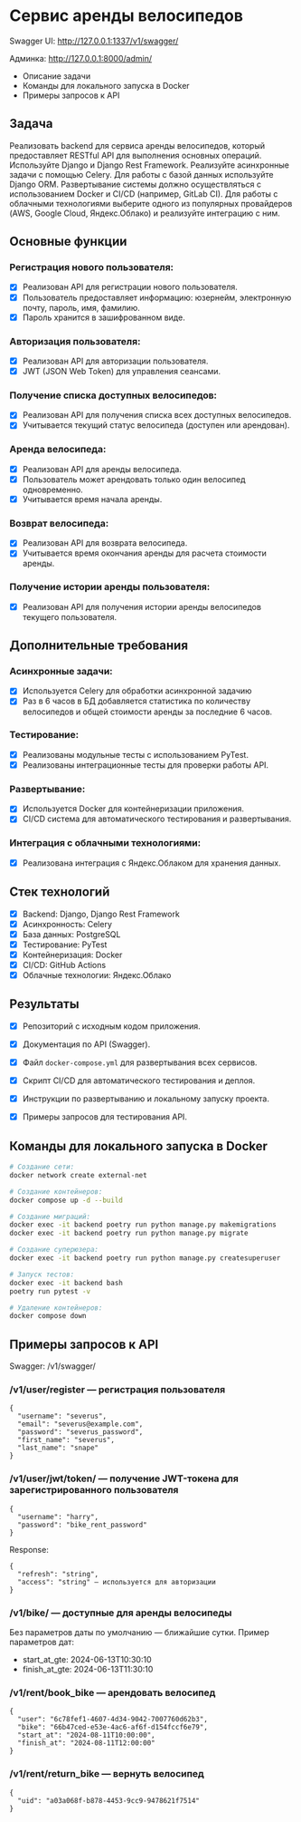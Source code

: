 # Сервис аренды велосипедов

Swagger UI: http://127.0.0.1:1337/v1/swagger/

Админка: http://127.0.0.1:8000/admin/

- Описание задачи
- Команды для локального запуска в Docker
- Примеры запросов к API

## Задача

Реализовать backend для сервиса аренды велосипедов, который предоставляет RESTful API для выполнения основных операций.
Используйте Django и Django Rest Framework. Реализуйте асинхронные задачи с помощью Celery.
Для работы с базой данных используйте Django ORM. Развертывание системы должно осуществляться с использованием Docker и CI/CD (например, GitLab CI).
Для работы с облачными технологиями выберите одного из популярных провайдеров (AWS, Google Cloud, Яндекс.Облако) и реализуйте интеграцию с ним.

## Основные функции

### Регистрация нового пользователя:
- [x] Реализован API для регистрации нового пользователя.
- [x] Пользователь предоставляет информацию: юзернейм, электронную почту, пароль, имя, фамилию.
- [x] Пароль хранится в зашифрованном виде.

### Авторизация пользователя:
- [x] Реализован API для авторизации пользователя.
- [x] JWT (JSON Web Token) для управления сеансами.

### Получение списка доступных велосипедов:
- [x] Реализован API для получения списка всех доступных велосипедов.
- [x] Учитывается текущий статус велосипеда (доступен или арендован).

### Аренда велосипеда:
- [x] Реализован API для аренды велосипеда.
- [x] Пользователь может арендовать только один велосипед одновременно.
- [x] Учитывается время начала аренды.

### Возврат велосипеда:
- [x] Реализован API для возврата велосипеда.
- [x] Учитывается время окончания аренды для расчета стоимости аренды.

### Получение истории аренды пользователя:
- [x] Реализован API для получения истории аренды велосипедов текущего пользователя.

## Дополнительные требования

### Асинхронные задачи:
- [x] Используется Celery для обработки асинхронной задачию
- [x] Раз в 6 часов в БД добавляется статистика по количеству велосипедов и общей стоимости аренды за последние 6 часов.

### Тестирование:
- [x] Реализованы модульные тесты с использованием PyTest.
- [x] Реализованы интеграционные тесты для проверки работы API.

### Развертывание:
- [x] Используется Docker для контейнеризации приложения.
- [x] CI/CD система для автоматического тестирования и развертывания.

### Интеграция с облачными технологиями:
- [x] Реализована интеграция с Яндекс.Облаком для хранения данных.

## Стек технологий

- [x] Backend: Django, Django Rest Framework
- [x] Асинхронность: Celery
- [x] База данных: PostgreSQL
- [x] Тестирование: PyTest
- [x] Контейнеризация: Docker
- [x] CI/CD: GitHub Actions
- [x] Облачные технологии: Яндекс.Облако

## Результаты

- [x] Репозиторий с исходным кодом приложения.
- [x] Документация по API (Swagger).
- [x] Файл `docker-compose.yml` для развертывания всех сервисов.
- [x] Скрипт CI/CD для автоматического тестирования и деплоя.
- [x] Инструкции по развертыванию и локальному запуску проекта.
- [x] Примеры запросов для тестирования API.


## Команды для локального запуска в Docker

```bash
# Создание сети:
docker network create external-net

# Создание контейнеров:
docker compose up -d --build

# Создание миграций:
docker exec -it backend poetry run python manage.py makemigrations
docker exec -it backend poetry run python manage.py migrate

# Создание суперюзера:
docker exec -it backend poetry run python manage.py createsuperuser

# Запуск тестов:
docker exec -it backend bash
poetry run pytest -v

# Удаление контейнеров:
docker compose down
```

## Примеры запросов к API

Swagger: /v1/swagger/

### /v1/user/register — регистрация пользователя
```
{
  "username": "severus",
  "email": "severus@example.com",
  "password": "severus_password",
  "first_name": "severus",
  "last_name": "snape"
}
```

### /v1/user/jwt/token/ — получение JWT-токена для зарегистрированного пользователя
```
{
  "username": "harry",
  "password": "bike_rent_password"
}
```

Response:
```
{
  "refresh": "string",
  "access": "string" — используется для авторизации
}
```

### /v1/bike/ — доступные для аренды велосипеды

Без параметров даты по умолчанию — ближайшие сутки. Пример параметров дат:

- start_at_gte: 2024-06-13T10:30:10
- finish_at_gte: 2024-06-13T11:30:10

### /v1/rent/book_bike — арендовать велосипед

```
{
  "user": "6c78fef1-4607-4d34-9042-7007760d62b3",
  "bike": "66b47ced-e53e-4ac6-af6f-d154fccf6e79",
  "start_at": "2024-08-11T10:00:00",
  "finish_at": "2024-08-11T12:00:00"
}
```

### /v1/rent/return_bike — вернуть велосипед

```
{
  "uid": "a03a068f-b878-4453-9cc9-9478621f7514"
}
```
